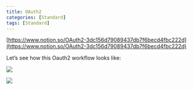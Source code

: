 ```yaml
---
title: OAuth2
categories: [Standard]
tags: [Standard]
---
```


[https://www.notion.so/OAuth2-3dc156d79089437db7f6becd4fbc222d](https://www.notion.so/OAuth2-3dc156d79089437db7f6becd4fbc222d)


Let’s see how this Oauth2 workflow looks like:


![](https://prod-files-secure.s3.us-west-2.amazonaws.com/9960fb2a-b75e-4bea-a8f9-b00925db1215/3bce41e0-99e8-4ebd-9701-e2bc9cbb79a2/Untitled.png?X-Amz-Algorithm=AWS4-HMAC-SHA256&X-Amz-Content-Sha256=UNSIGNED-PAYLOAD&X-Amz-Credential=ASIAZI2LB466WXK7TF3D%2F20250723%2Fus-west-2%2Fs3%2Faws4_request&X-Amz-Date=20250723T202823Z&X-Amz-Expires=3600&X-Amz-Security-Token=IQoJb3JpZ2luX2VjEPT%2F%2F%2F%2F%2F%2F%2F%2F%2F%2FwEaCXVzLXdlc3QtMiJHMEUCIQD2FR8NqH%2FljXSNW%2Bym1BFm1zsF1rK%2B1O4yhqeNlS6fGQIgZ227ns5ew2OrigFp0JsZF4Diqo7b8ky3pOcnJlA%2FYioq%2FwMIHRAAGgw2Mzc0MjMxODM4MDUiDKfkl%2FRy6pc%2BeUsF5SrcAx6p2R09Umqy2JGzYSIyDR%2FuGYg01XkAoHiK8kuci8YJScZKVT%2FsN2MzgFYKy%2FJHtWMqQFfTLZTjfA5%2BbK9D0WJ2HQyj3ygyTFeztqfVef3emdq1N6LvDkjVa0xsEqMJsuQ%2BQ6VkdUYpeAH7lE5O%2B1%2F6aYVVof8BINlP104xam94Eu5NaegnjwQYE4DN3Y3xEhRctRopfXmy563VUHhlQHW7%2FG%2Fuf47UnHABTsGLA6VvuaQWCx9%2BFhNDtf0sMwAA21nUzwgrNfJZ8yP40%2FlCREqUBKshMxskv0hIERgEModGKG4jmvSaQ8KPa1xjMfulPdIDehXsBG0f6jcQ15aiamgyE7jeq32DasikhqWpyCBouND4S5Bgh57aatYmYfLnsoWYCg5llFw6nUP4xBSPH%2FZfUM4YERjAUAFQTgix%2Bw0IqwsNv4WwhAASymxDaoFLGkiy1MaU32LqTQB95ChuNC0Vr5KM9Xz3pWGr0Ntu8YwB4TkN%2FoxDxkuLC6JzvNqMFAngtBSlO5bgaxznwN2NoBLc4PKh8wlN%2Bn5KCkP6C%2Bo43QFXz%2FGRdp7jEAgJxR0lqPR7%2FOkDWLbMIVoaVgKkWydmggjh1OetxK95kISYEEdfeBA8mtFWTlXSZ%2BRHMIb1hMQGOqUB8oeUbNLMVrh3nHfOrLSJitO8LTg3Xueid0SWvher1hTWaNSg%2BvHepTSuHap8P8G9abT4jS%2B8fmRx8WEmjbi8KTI0e53BYhdlnAI3sF5EazIRj70jiKUO56UTzm9iD%2FZQ7bpNEAAplp%2BJzbSVv%2BQTJyeMFORemkjwY%2FgL3NPRukqWUbUsXy2rualYiyfLqJhbarTTiweZW2H018u2w%2F3h%2FyCRaYRz&X-Amz-Signature=c695e4ba986e5baaea6d6f3d270b5643288a19db26a34e7a193d53239481bba8&X-Amz-SignedHeaders=host&x-amz-checksum-mode=ENABLED&x-id=GetObject)


![](https://prod-files-secure.s3.us-west-2.amazonaws.com/9960fb2a-b75e-4bea-a8f9-b00925db1215/27d32b66-de43-41de-80f7-7edb81d1190f/Untitled.png?X-Amz-Algorithm=AWS4-HMAC-SHA256&X-Amz-Content-Sha256=UNSIGNED-PAYLOAD&X-Amz-Credential=ASIAZI2LB466WXK7TF3D%2F20250723%2Fus-west-2%2Fs3%2Faws4_request&X-Amz-Date=20250723T202823Z&X-Amz-Expires=3600&X-Amz-Security-Token=IQoJb3JpZ2luX2VjEPT%2F%2F%2F%2F%2F%2F%2F%2F%2F%2FwEaCXVzLXdlc3QtMiJHMEUCIQD2FR8NqH%2FljXSNW%2Bym1BFm1zsF1rK%2B1O4yhqeNlS6fGQIgZ227ns5ew2OrigFp0JsZF4Diqo7b8ky3pOcnJlA%2FYioq%2FwMIHRAAGgw2Mzc0MjMxODM4MDUiDKfkl%2FRy6pc%2BeUsF5SrcAx6p2R09Umqy2JGzYSIyDR%2FuGYg01XkAoHiK8kuci8YJScZKVT%2FsN2MzgFYKy%2FJHtWMqQFfTLZTjfA5%2BbK9D0WJ2HQyj3ygyTFeztqfVef3emdq1N6LvDkjVa0xsEqMJsuQ%2BQ6VkdUYpeAH7lE5O%2B1%2F6aYVVof8BINlP104xam94Eu5NaegnjwQYE4DN3Y3xEhRctRopfXmy563VUHhlQHW7%2FG%2Fuf47UnHABTsGLA6VvuaQWCx9%2BFhNDtf0sMwAA21nUzwgrNfJZ8yP40%2FlCREqUBKshMxskv0hIERgEModGKG4jmvSaQ8KPa1xjMfulPdIDehXsBG0f6jcQ15aiamgyE7jeq32DasikhqWpyCBouND4S5Bgh57aatYmYfLnsoWYCg5llFw6nUP4xBSPH%2FZfUM4YERjAUAFQTgix%2Bw0IqwsNv4WwhAASymxDaoFLGkiy1MaU32LqTQB95ChuNC0Vr5KM9Xz3pWGr0Ntu8YwB4TkN%2FoxDxkuLC6JzvNqMFAngtBSlO5bgaxznwN2NoBLc4PKh8wlN%2Bn5KCkP6C%2Bo43QFXz%2FGRdp7jEAgJxR0lqPR7%2FOkDWLbMIVoaVgKkWydmggjh1OetxK95kISYEEdfeBA8mtFWTlXSZ%2BRHMIb1hMQGOqUB8oeUbNLMVrh3nHfOrLSJitO8LTg3Xueid0SWvher1hTWaNSg%2BvHepTSuHap8P8G9abT4jS%2B8fmRx8WEmjbi8KTI0e53BYhdlnAI3sF5EazIRj70jiKUO56UTzm9iD%2FZQ7bpNEAAplp%2BJzbSVv%2BQTJyeMFORemkjwY%2FgL3NPRukqWUbUsXy2rualYiyfLqJhbarTTiweZW2H018u2w%2F3h%2FyCRaYRz&X-Amz-Signature=23b84384a35fc202600db744d0f9c2b64979951f4036d1bcec11bc172f2b8713&X-Amz-SignedHeaders=host&x-amz-checksum-mode=ENABLED&x-id=GetObject)

